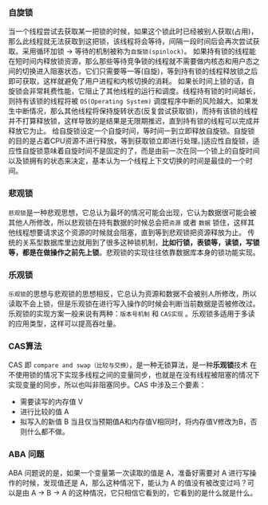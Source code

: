 ### 自旋锁
当一个线程尝试去获取某一把锁的时候，如果这个锁此时已经被别人获取(占用)，那么此线程就无法获取到这把锁，该线程将会等待，间隔一段时间后会再次尝试获取。采用循环加锁 -> 等待的机制被称为`自旋锁(spinlock)`。
如果持有锁的线程能在短时间内释放锁资源，那么那些等待竞争锁的线程就不需要做内核态和用户态之间的切换进入阻塞状态，它们只需要等一等(自旋)，等到持有锁的线程释放锁之后即可获取，这样就避免了用户进程和内核切换的消耗。
如果长时间上锁的话，自旋锁会非常耗费性能，它阻止了其他线程的运行和调度。线程持有锁的时间越长，则持有该锁的线程将被 `OS(Operating System)` 调度程序中断的风险越大。如果发生中断情况，那么其他线程将保持旋转状态(反复尝试获取锁)，而持有该锁的线程并不打算释放锁，这样导致的是结果是无限期推迟，直到持有锁的线程可以完成并释放它为止。
给自旋锁设定一个自旋时间，等时间一到立即释放自旋锁。自旋锁的目的是占着CPU资源不进行释放，等到获取锁立即进行处理。]适应性自旋锁，适应性自旋锁意味着自旋时间不是固定的了，而是由前一次在同一个锁上的自旋时间以及锁拥有的状态来决定，基本认为一个线程上下文切换的时间是最佳的一个时间。
### 悲观锁
`悲观锁`是一种悲观思想，它总认为最坏的情况可能会出现，它认为数据很可能会被其他人所修改，所以悲观锁在持有数据的时候总会把`资源` 或者 `数据` 锁住，这样其他线程想要请求这个资源的时候就会阻塞，直到等到悲观锁把资源释放为止。
传统的关系型数据库里边就用到了很多这种锁机制，**比如行锁，表锁等，读锁，写锁等，都是在做操作之前先上锁**。悲观锁的实现往往依靠数据库本身的锁功能实现。
### 乐观锁
`乐观锁`的思想与悲观锁的思想相反，它总认为资源和数据不会被别人所修改，所以读取不会上锁，但是乐观锁在进行写入操作的时候会判断当前数据是否被修改过。乐观锁的实现方案一般来说有两种：`版本号机制` 和 `CAS实现` 。乐观锁多适用于多读的应用类型，这样可以提高吞吐量。
### CAS算法
CAS 即 `compare and swap（比较与交换）`，是一种无锁算法，是一种**乐观锁**技术
在不使用锁的情况下实现多线程之间的变量同步，也就是在没有线程被阻塞的情况下实现变量的同步，所以也叫非阻塞同步。CAS 中涉及三个要素：
* 需要读写的内存值 V
* 进行比较的值 A
* 拟写入的新值 B
当且仅当预期值A和内存值V相同时，将内存值V修改为B，否则什么都不做。
### ABA 问题
ABA 问题说的是，如果一个变量第一次读取的值是 A，准备好需要对 A 进行写操作的时候，发现值还是 A，那么这种情况下，能认为 A 的值没有被改变过吗？可以是由 A -> B -> A 的这种情况，它只相信它看到的，它看到的是什么就是什么。


